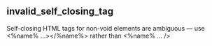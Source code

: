 ## invalid_self_closing_tag

Self-closing HTML tags for non-void elements are ambiguous — use <%name% ...></%name%> rather than <%name% ... />